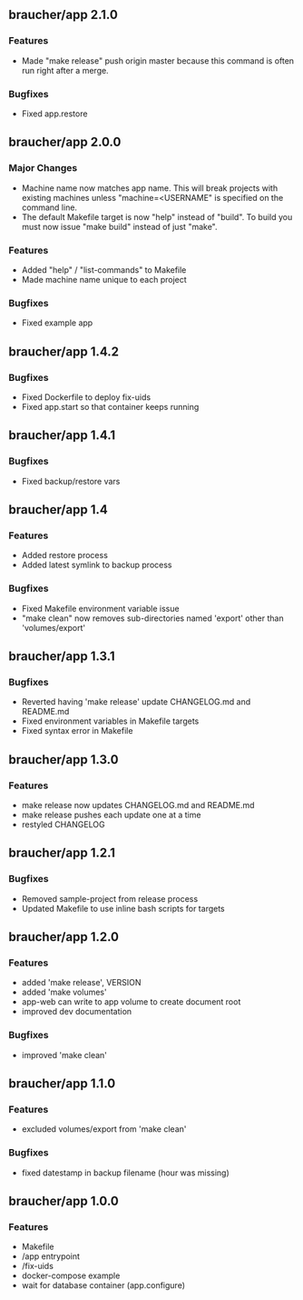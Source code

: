 ## braucher/app 2.1.0

### Features
- Made "make release" push origin master because this command
  is often run right after a merge.

### Bugfixes
- Fixed app.restore

## braucher/app 2.0.0

### Major Changes
- Machine name now matches app name. This will break projects 
  with existing machines unless "machine=<USERNAME" is specified
  on the command line.
- The default Makefile target is now "help" instead of "build". To build
  you must now issue "make build" instead of just "make".

### Features
- Added "help" / "list-commands" to Makefile
- Made machine name unique to each project

### Bugfixes
- Fixed example app

## braucher/app 1.4.2

### Bugfixes
- Fixed Dockerfile to deploy fix-uids
- Fixed app.start so that container keeps running

## braucher/app 1.4.1

### Bugfixes
- Fixed backup/restore vars

## braucher/app 1.4

### Features
- Added restore process
- Added latest symlink to backup process

### Bugfixes
- Fixed Makefile environment variable issue
- "make clean" now removes sub-directories named 'export'
  other than 'volumes/export'

## braucher/app 1.3.1

### Bugfixes
- Reverted having 'make release' update CHANGELOG.md and README.md
- Fixed environment variables in Makefile targets
- Fixed syntax error in Makefile

## braucher/app 1.3.0

### Features
- make release now updates CHANGELOG.md and README.md
- make release pushes each update one at a time
- restyled CHANGELOG

## braucher/app 1.2.1

### Bugfixes
- Removed sample-project from release process
- Updated Makefile to use inline bash scripts for targets

## braucher/app 1.2.0

### Features
- added 'make release', VERSION
- added 'make volumes'
- app-web can write to app volume to create document root
- improved dev documentation

### Bugfixes
- improved 'make clean'

## braucher/app 1.1.0

### Features
- excluded volumes/export from 'make clean'

### Bugfixes
- fixed datestamp in backup filename (hour was missing)

## braucher/app 1.0.0

### Features
- Makefile
- /app entrypoint
- /fix-uids
- docker-compose example
- wait for database container (app.configure)

